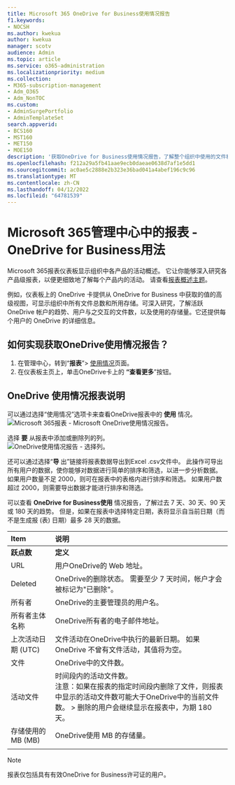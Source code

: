 ```yaml
---
title: Microsoft 365 OneDrive for Business使用情况报告
f1.keywords:
- NOCSH
ms.author: kwekua
author: kwekua
manager: scotv
audience: Admin
ms.topic: article
ms.service: o365-administration
ms.localizationpriority: medium
ms.collection:
- M365-subscription-management
- Adm_O365
- Adm_NonTOC
ms.custom:
- AdminSurgePortfolio
- AdminTemplateSet
search.appverid:
- BCS160
- MST160
- MET150
- MOE150
description: '获取OneDrive for Business使用情况报告，了解整个组织中使用的文件和存储的总数。 '
ms.openlocfilehash: f212a29a5fb41aae9ecb0daeae0638d7af1e5dd1
ms.sourcegitcommit: ac0ae5c2888e2b323e36bad041a4abef196c9c96
ms.translationtype: MT
ms.contentlocale: zh-CN
ms.lasthandoff: 04/12/2022
ms.locfileid: "64781539"
---
```

# <a name="microsoft-365-reports-in-the-admin-center---onedrive-for-business-usage"></a>Microsoft 365管理中心中的报表 - OneDrive for Business用法

Microsoft 365报表仪表板显示组织中各产品的活动概述。 它让你能够深入研究各产品级报表，以便更细致地了解每个产品内的活动。 请查看[报表概述主题](activity-reports.md)。
  
例如，仪表板上的 OneDrive 卡提供从 OneDrive for Business 中获取的值的高级视图，可显示组织中所有文件总数和所用存储。可深入研究，了解活跃 OneDrive 帐户的趋势、用户与之交互的文件数，以及使用的存储量。它还提供每个用户的 OneDrive 的详细信息。

## <a name="how-do-i-get-to-the-onedrive-usage-report"></a>如何实现获取OneDrive使用情况报告？

1. 在管理中心，转到“**报表**”\> <a href="https://go.microsoft.com/fwlink/p/?linkid=2074756" target="_blank">使用情况</a>页面。 
2. 在仪表板主页上，单击OneDrive卡上的 **“查看更多**”按钮。
  
## <a name="interpret-the-onedrive-usage-report"></a>OneDrive 使用情况报表说明

可以通过选择“使用情况”选项卡来查看OneDrive报表中的 **使用** 情况。<br/>![Microsoft 365报表 - Microsoft OneDrive使用情况报告。](../../media/3cdaf2fb-1817-479b-a0e1-2afa228690cf.png)

选择 **要** 从报表中添加或删除列的列。  <br/> ![OneDrive使用情况报告 - 选择列。](../../media/9ee80f25-cfe3-411d-8e31-08f1507d18c1.png)

还可以通过选择“**导** 出”链接将报表数据导出到Excel .csv文件中。 此操作可导出所有用户的数据，使你能够对数据进行简单的排序和筛选，以进一步分析数据。 如果用户数量不足 2000，则可在报表中的表格内进行排序和筛选。 如果用户数超过 2000，则需要导出数据才能进行排序和筛选。 

可以查看 **OneDrive for Business使用** 情况报告，了解过去 7 天、30 天、90 天或 180 天的趋势。 但是，如果在报表中选择特定日期，表将显示自当前日期（而不是生成报 (表) 日期）最多 28 天的数据。
  
|Item|说明|
|:-----|:-----|
|**跃点数**|**定义**|
|URL  <br/> |用户OneDrive的 Web 地址。 <br/> |
|Deleted  <br/> |OneDrive的删除状态。 需要至少 7 天时间，帐户才会被标记为"已删除"。  <br/> |
|所有者  <br/> |OneDrive的主要管理员的用户名。   <br/> |
|所有者主体名称  <br/> |OneDrive所有者的电子邮件地址。 <br/> |
|上次活动日期 (UTC)   <br/> | 文件活动在OneDrive中执行的最新日期。 如果 OneDrive 不曾有文件活动，其值将为空。  <br/> |
|文件  <br/> |OneDrive中的文件数。 <br/>|
|活动文件  <br/> | 时间段内的活动文件数。<br/> 注意：如果在报表的指定时间段内删除了文件，则报表中显示的活动文件数可能大于OneDrive中的当前文件数。 >  删除的用户会继续显示在报表中，为期 180 天。  <br/> |
|存储使用的 MB (MB)   <br/> |OneDrive使用 MB 的存储量。 |
|||
   
> [!NOTE]
> 报表仅包括具有有效OneDrive for Business许可证的用户。
